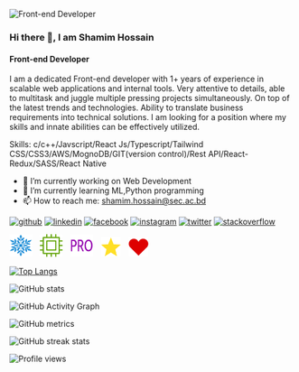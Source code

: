 ![Front-end Developer]((https://pbs.twimg.com/profile_banners/1220731016916004864/1685118616/600x200))
### Hi there 👋, I am Shamim Hossain
#### Front-end Developer

I am a dedicated Front-end developer with 1+ years of experience in scalable web applications and internal tools. Very attentive to details, able to multitask and juggle multiple pressing projects simultaneously. On top of the latest trends and technologies. Ability to translate business requirements into technical solutions. I am looking for a position where my skills and innate abilities can be effectively utilized.

Skills: c/c++/Javscript/React Js/Typescript/Tailwind CSS/CSS3/AWS/MognoDB/GIT(version control)/Rest API/React-Redux/SASS/React Native

- 🔭 I’m currently working on Web Development 
- 🌱 I’m currently learning ML,Python programming 
- 📫 How to reach me: shamim.hossain@sec.ac.bd 


[<img src='https://cdn.jsdelivr.net/npm/simple-icons@3.0.1/icons/github.svg' alt='github' height='40'>](https://github.com/Shamim65)  [<img src='https://cdn.jsdelivr.net/npm/simple-icons@3.0.1/icons/linkedin.svg' alt='linkedin' height='40'>](https://www.linkedin.com/in/Md/)  [<img src='https://cdn.jsdelivr.net/npm/simple-icons@3.0.1/icons/facebook.svg' alt='facebook' height='40'>](https://www.facebook.com/SHamim )  [<img src='https://cdn.jsdelivr.net/npm/simple-icons@3.0.1/icons/instagram.svg' alt='instagram' height='40'>](https://www.instagram.com/khanshamim1997/)  [<img src='https://cdn.jsdelivr.net/npm/simple-icons@3.0.1/icons/twitter.svg' alt='twitter' height='40'>](https://twitter.com/KShamim05)  [<img src='https://cdn.jsdelivr.net/npm/simple-icons@3.0.1/icons/stackoverflow.svg' alt='stackoverflow' height='40'>](https://stackoverflow.com/users/MD )  

<a href='https://archiveprogram.github.com/'><img src='https://raw.githubusercontent.com/acervenky/animated-github-badges/master/assets/acbadge.gif' width='40' height='40'></a> <a href='https://docs.github.com/en/developers'><img src='https://raw.githubusercontent.com/acervenky/animated-github-badges/master/assets/devbadge.gif' width='40' height='40'></a> <a href='https://github.com/pricing'><img src='https://raw.githubusercontent.com/acervenky/animated-github-badges/master/assets/pro.gif' width='40' height='40'></a> <a href='https://stars.github.com/'><img src='https://raw.githubusercontent.com/acervenky/animated-github-badges/master/assets/starbadge.gif' width='35' height='35'></a> <a href='https://docs.github.com/en/github/supporting-the-open-source-community-with-github-sponsors'><img src='https://raw.githubusercontent.com/acervenky/animated-github-badges/master/assets/sponsorbadge.gif' width='35' height='35'></a> 

[![Top Langs](https://github-readme-stats.vercel.app/api/top-langs/?username=Shamim65)](https://github.com/anuraghazra/github-readme-stats)

![GitHub stats](https://github-readme-stats.vercel.app/api?username=Shamim65&show_icons=true)  

![GitHub Activity Graph](https://activity-graph.herokuapp.com/graph?username=Shamim65)  

![GitHub metrics](https://metrics.lecoq.io/Shamim65)  

![GitHub streak stats](https://streak-stats.demolab.com/?user=Shamim65)  

![Profile views](https://gpvc.arturio.dev/Shamim65)  
